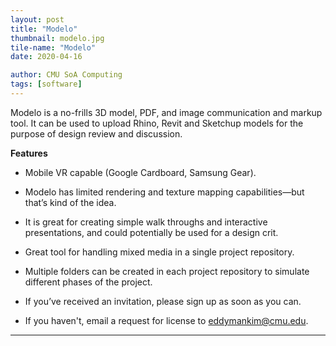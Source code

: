 ```yaml
---
layout: post
title: "Modelo"
thumbnail: modelo.jpg
tile-name: "Modelo"
date: 2020-04-16

author: CMU SoA Computing
tags: [software]
---
```


Modelo is a no-frills 3D model, PDF, and image communication and markup tool. It can be used to upload Rhino, Revit and Sketchup models for the purpose of design review and discussion.

**Features**

- Mobile VR capable (Google Cardboard, Samsung Gear).

- Modelo has limited rendering and texture mapping capabilities—but that’s kind of the idea.

- It is great for creating simple walk throughs and interactive presentations, and could potentially be used for a design crit.

- Great tool for handling mixed media in a single project repository.

- Multiple folders can be created in each project repository to simulate different phases of the project.

- If you’ve received an invitation, please sign up as soon as you can.

- If you haven't, email a request for license to [eddymankim@cmu.edu](mailto:eddymankim@cmu.edu).


---